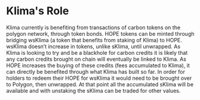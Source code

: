 # Klima's Role

Klima currently is benefiting from transactions of carbon tokens on the polygon network, through token bonds. HOPE tokens can be minted through bridging wsKlima (a token that benefits from staking of Klima) to HOPE. wsKlima doesn’t increase in tokens, unlike sKlima, until unwrapped. As Klima is looking to try and be a blackhole for carbon credits it is likely that any carbon credits brought on chain will eventually be linked to Klima. As HOPE increases the buying of these credits (fees accumulated to Klima), it can directly be benefited through what Klima has built so far. In order for holders to redeem their HOPE for wsKlima it would need to be brought over to Polygon, then unwrapped. At that point all the accumulated sKlima will be available and with unstaking the sKlima can be traded for other values.&#x20;

